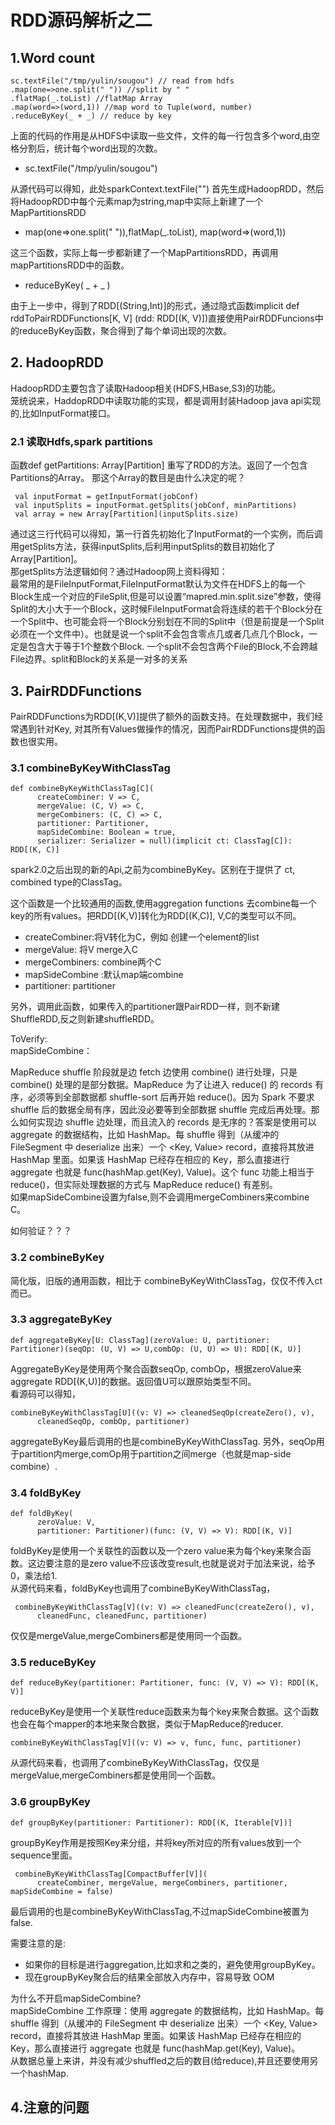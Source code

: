# RDD源码解析之二

## 1.Word count

```
sc.textFile("/tmp/yulin/sougou") // read from hdfs
.map(one=>one.split(" ")) //split by " "
.flatMap(_.toList) //flatMap Array
.map(word=>(word,1)) //map word to Tuple(word, number)
.reduceByKey(_ + _) // reduce by key
```
上面的代码的作用是从HDFS中读取一些文件，文件的每一行包含多个word,由空格分割后，统计每个word出现的次数。  

* sc.textFile("/tmp/yulin/sougou") 

从源代码可以得知，此处sparkContext.textFile("") 首先生成HadoopRDD，然后将HadoopRDD中每个元素map为string,map中实际上新建了一个MapPartitionsRDD

* map(one=>one.split(" ")),flatMap(_.toList), map(word=>(word,1))  

这三个函数，实际上每一步都新建了一个MapPartitionsRDD，再调用mapPartitionsRDD中的函数。

* reduceByKey( _ + _ )

由于上一步中，得到了RDD[(String,Int)]的形式，通过隐式函数implicit def rddToPairRDDFunctions[K, V] (rdd: RDD[(K, V)])直接使用PairRDDFuncions中的reduceByKey函数，聚合得到了每个单词出现的次数。


## 2. HadoopRDD
HadoopRDD主要包含了读取Hadoop相关(HDFS,HBase,S3)的功能。  
笼统说来，HaddopRDD中读取功能的实现，都是调用封装Hadoop java api实现的,比如InputFormat接口。

### 2.1 读取Hdfs,spark partitions
函数def getPartitions: Array[Partition] 重写了RDD的方法。返回了一个包含Partitions的Array。
那这个Array的数目是由什么决定的呢？  

```
 val inputFormat = getInputFormat(jobConf)
 val inputSplits = inputFormat.getSplits(jobConf, minPartitions)
 val array = new Array[Partition](inputSplits.size)
```
通过这三行代码可以得知，第一行首先初始化了InputFormat的一个实例，而后调用getSplits方法，获得inputSplits,后利用inputSplits的数目初始化了Array[Partition]。  
那getSplits方法逻辑如何？通过Hadoop网上资料得知：  
最常用的是FileInputFormat,FileInputFormat默认为文件在HDFS上的每一个Block生成一个对应的FileSplit,但是可以设置“mapred.min.split.size”参数，使得Split的大小大于一个Block，这时候FileInputFormat会将连续的若干个Block分在一个Split中、也可能会将一个Block分别划在不同的Split中（但是前提是一个Split必须在一个文件中）。也就是说一个split不会包含零点几或者几点几个Block，一定是包含大于等于1个整数个Block. 一个split不会包含两个File的Block,不会跨越File边界。split和Block的关系是一对多的关系
## 3. PairRDDFunctions
PairRDDFunctions为RDD[(K,V)]提供了额外的函数支持。在处理数据中，我们经常遇到针对Key, 对其所有Values做操作的情况，因而PairRDDFunctions提供的函数也很实用。  

### 3.1 combineByKeyWithClassTag
```
def combineByKeyWithClassTag[C](
      createCombiner: V => C,
      mergeValue: (C, V) => C,
      mergeCombiners: (C, C) => C,
      partitioner: Partitioner,
      mapSideCombine: Boolean = true,
      serializer: Serializer = null)(implicit ct: ClassTag[C]): RDD[(K, C)]
```
spark2.0之后出现的新的Api,之前为combineByKey。区别在于提供了 ct, combined type的ClassTag。

这个函数是一个比较通用的函数,使用aggregation functions 去combine每一个key的所有values。把RDD[(K,V)]转化为RDD[(K,C)], V,C的类型可以不同。  

* createCombiner:将V转化为C，例如 创建一个element的list
* mergeValue: 将V merge入C
* mergeCombiners: combine两个C
* mapSideCombine :默认map端combine
* partitioner: partitioner

另外，调用此函数，如果传入的partitioner跟PairRDD一样，则不新建ShuffleRDD,反之则新建shuffleRDD。  

ToVerify:   
mapSideCombine：  

MapReduce shuffle 阶段就是边 fetch 边使用 combine() 进行处理，只是 combine() 处理的是部分数据。MapReduce 为了让进入 reduce() 的 records 有序，必须等到全部数据都 shuffle-sort 后再开始 reduce()。因为 Spark 不要求 shuffle 后的数据全局有序，因此没必要等到全部数据 shuffle 完成后再处理。那么如何实现边 shuffle 边处理，而且流入的 records 是无序的？答案是使用可以 aggregate 的数据结构，比如 HashMap。每 shuffle 得到（从缓冲的 FileSegment 中 deserialize 出来）一个 <Key, Value> record，直接将其放进 HashMap 里面。如果该 HashMap 已经存在相应的 Key，那么直接进行 aggregate 也就是 func(hashMap.get(Key), Value)。这个 func 功能上相当于 reduce()，但实际处理数据的方式与 MapReduce reduce() 有差别。  
如果mapSideCombine设置为false,则不会调用mergeCombiners来combine C。

如何验证？？？

### 3.2 combineByKey
简化版，旧版的通用函数，相比于 combineByKeyWithClassTag，仅仅不传入ct而已。

### 3.3 aggregateByKey

```
def aggregateByKey[U: ClassTag](zeroValue: U, partitioner: Partitioner)(seqOp: (U, V) => U,combOp: (U, U) => U): RDD[(K, U)] 
```
   
AggregateByKey是使用两个聚合函数seqOp, combOp，根据zeroValue来aggregate RDD[(K,U)]的数据。返回值U可以跟原始类型不同。  
看源码可以得知，  

```
combineByKeyWithClassTag[U]((v: V) => cleanedSeqOp(createZero(), v),
      cleanedSeqOp, combOp, partitioner)
```
aggregateByKey最后调用的也是combineByKeyWithClassTag.  另外，seqOp用于partition内merge,comOp用于partition之间merge（也就是map-side combine）.

### 3.4 foldByKey

```
def foldByKey(
      zeroValue: V,
      partitioner: Partitioner)(func: (V, V) => V): RDD[(K, V)]
```

foldByKey是使用一个关联性的函数以及一个zero value来为每个key来聚合函数。这边要注意的是zero value不应该改变result,也就是说对于加法来说，给予0，乘法给1.   
从源代码来看，foldByKey也调用了combineByKeyWithClassTag，  

```
 combineByKeyWithClassTag[V]((v: V) => cleanedFunc(createZero(), v),
      cleanedFunc, cleanedFunc, partitioner)
```
仅仅是mergeValue,mergeCombiners都是使用同一个函数。

### 3.5 reduceByKey

```
def reduceByKey(partitioner: Partitioner, func: (V, V) => V): RDD[(K, V)]
```
   
 reduceByKey是使用一个关联性reduce函数来为每个key来聚合数据。这个函数也会在每个mapper的本地来聚合数据，类似于MapReduce的reducer.

```
combineByKeyWithClassTag[V]((v: V) => v, func, func, partitioner)
```
从源代码来看，也调用了combineByKeyWithClassTag，仅仅是mergeValue,mergeCombiners都是使用同一个函数。

### 3.6 groupByKey

```
def groupByKey(partitioner: Partitioner): RDD[(K, Iterable[V])]
```
   
groupByKey作用是按照Key来分组，并将key所对应的所有values放到一个sequence里面。  

```
 combineByKeyWithClassTag[CompactBuffer[V]](
      createCombiner, mergeValue, mergeCombiners, partitioner, mapSideCombine = false)
```
最后调用的也是combineByKeyWithClassTag,不过mapSideCombine被置为false.  

需要注意的是: 
 
* 如果你的目标是进行aggregation,比如求和之类的，避免使用groupByKey。  
* 现在groupByKey聚合后的结果全部放入内存中，容易导致 OOM

为什么不开启mapSideCombine?  
mapSideCombine 工作原理：使用 aggregate 的数据结构，比如 HashMap。每 shuffle 得到（从缓冲的 FileSegment 中 deserialize 出来）一个 <Key, Value> record，直接将其放进 HashMap 里面。如果该 HashMap 已经存在相应的 Key，那么直接进行 aggregate 也就是 func(hashMap.get(Key), Value)。  
从数据总量上来讲，并没有减少shuffled之后的数目(给reduce),并且还要使用另一个hashMap.


## 4.注意的问题


